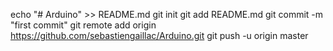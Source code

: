 echo "# Arduino" >> README.md
git init
git add README.md
git commit -m "first commit"
git remote add origin https://github.com/sebastiengaillac/Arduino.git
git push -u origin master
